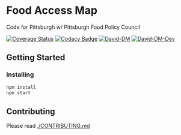 # Food Access Map

Code for Pittsburgh w/ Pittsburgh Food Policy Council

[![Coverage Status](https://coveralls.io/repos/github/hyperfluid-solutions/food-access-map/badge.svg?branch=master)](https://coveralls.io/github/hyperfluid-solutions/food-access-map?branch=master) [![Codacy Badge](https://api.codacy.com/project/badge/Grade/3ec1c5f4181d4a6892882aa04bea205c)](https://www.codacy.com/app/jonshaffer/food-access-map?utm_source=github.com&amp;utm_medium=referral&amp;utm_content=hyperfluid-solutions/food-access-map&amp;utm_campaign=Badge_Grade) [![David-DM](https://david-dm.org/hyperfluid-solutions/food-access-map.svg)](https://david-dm.org/hyperfluid-solutions/food-access-map) [![David-DM-Dev](https://david-dm.org/hyperfluid-solutions/food-access-map/dev-status.svg)](https://david-dm.org/hyperfluid-solutions/food-access-map#info=devDependencies)

## Getting Started

### Installing

```bash
npm install
npm start
```

## Contributing

Please read [./CONTRIBUTING.md](./CONTRIBUTING.md)